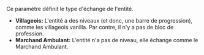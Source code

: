 Ce paramètre définit le type d'échange de l'entité.

* **Villageois:** L'entité a des niveaux (et donc, une barre de progression), comme les villageois vanilla. Par contre, il n'y a pas de bloc de profession.
* **Marchand Ambulant:** L'entité n'a pas de niveau, elle échange comme le Marchand Ambulant.